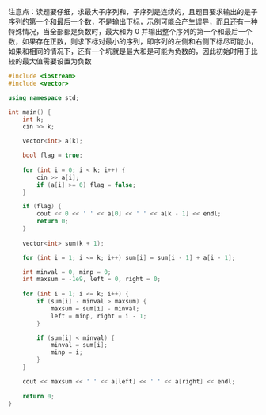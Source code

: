 注意点：读题要仔细，求最大子序列和，子序列是连续的，且题目要求输出的是子序列的第一个和最后一个数，不是输出下标，示例可能会产生误导，而且还有一种特殊情况，当全部都是负数时，最大和为 0 并输出整个序列的第一个和最后一个数，如果存在正数，则求下标对最小的序列，即序列的左侧和右侧下标尽可能小，如果和相同的情况下，还有一个坑就是最大和是可能为负数的，因此初始时用于比较的最大值需要设置为负数

```cpp
#include <iostream>
#include <vector>

using namespace std;

int main() {
    int k;
    cin >> k;

    vector<int> a(k);

    bool flag = true;
    
    for (int i = 0; i < k; i++) {
        cin >> a[i];
        if (a[i] >= 0) flag = false;
    }

    if (flag) {
        cout << 0 << ' ' << a[0] << ' ' << a[k - 1] << endl;
        return 0;
    }
    
    vector<int> sum(k + 1);

    for (int i = 1; i <= k; i++) sum[i] = sum[i - 1] + a[i - 1];

    int minval = 0, minp = 0;
    int maxsum = -1e9, left = 0, right = 0;
    
    for (int i = 1; i <= k; i++) {
        if (sum[i] - minval > maxsum) {
            maxsum = sum[i] - minval;
            left = minp, right = i - 1;
        }

        if (sum[i] < minval) {
            minval = sum[i];
            minp = i;
        }
    }

    cout << maxsum << ' ' << a[left] << ' ' << a[right] << endl;
    
    return 0;
}

```

